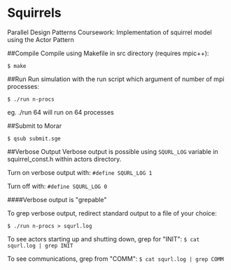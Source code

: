 # Squirrels
Parallel Design Patterns Coursework: Implementation of squirrel model using the Actor Pattern

##Compile
Compile using Makefile in src directory (requires mpic++):
```
$ make
```

##Run
Run simulation with the run script which argument of number of mpi processes:
```
$ ./run n-procs  
```
eg. ./run 64 will run on 64 processes

##Submit to Morar
```
$ qsub submit.sge
```

##Verbose Output
Verbose output is possible using `SQURL_LOG` variable in squirrel_const.h within actors directory.

Turn on verbose output with: ```#define SQURL_LOG 1```

Turn off with: ```#define SQURL_LOG 0```

####Verbose output is "grepable"

To grep verbose output, redirect standard output to a file of your choice:
```
$ ./run n-procs > squrl.log
```

To see actors starting up and shutting down, grep for "INIT":
`$ cat squrl.log | grep INIT`

To see communications, grep from "COMM":
`$ cat squrl.log | grep COMM`
